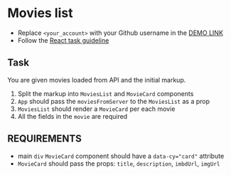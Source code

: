 # Movies list
- Replace `<your_account>` with your Github username in the
 [DEMO LINK](https://Maria-Lushchik.github.io/react_movies-list/)
- Follow the [React task guideline](https://github.com/mate-academy/react_task-guideline#react-tasks-guideline)

## Task
You are given movies loaded from API and the initial markup.
1. Split the markup into `MoviesList` and `MovieCard` components
2. `App` should pass the `moviesFromServer` to the `MoviesList` as a prop
3. `MoviesList` should render a `MovieCard` per each movie
4. All the fields in the `movie` are required

## REQUIREMENTS

- main `div` `MovieCard` component should have a `data-cy="card"` attribute
- `MovieCard` should pass the props: `title`, `description`, `imbdUrl`, `imgUrl`
